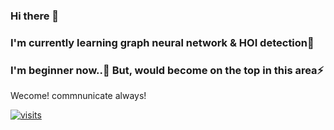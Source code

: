 ### Hi there 👋
### I'm currently learning graph neural network & HOI detection🤔
### I'm beginner now..🌱 But, would become on the top in this area⚡

Wecome! commnunicate always!

[![visits](https://hits.seeyoufarm.com/api/count/incr/badge.svg?url=https%3A%2F%2Fgithub.com%2FGodkimchiy&count_bg=%2344E5E0&title_bg=%23D51A1A&icon=github.svg&icon_color=%23FDFDFD&title=visits&edge_flat=false)](https://hits.seeyoufarm.com)


<!--
깃헙 꾸미기 참고 : https://davinci-ai.tistory.com/50

**Godkimchiy/Godkimchiy** is a ✨ _special_ ✨ repository because its `README.md` (this file) appears on your GitHub profile.

Here are some ideas to get you started:

- 🔭 I’m currently working on ...
- 🌱 I’m currently learning ...
- 👯 I’m looking to collaborate on ...
- 🤔 I’m looking for help with ...
- 💬 Ask me about ...
- 📫 How to reach me: ...
- 😄 Pronouns: ...
- ⚡ Fun fact: ...
-->
